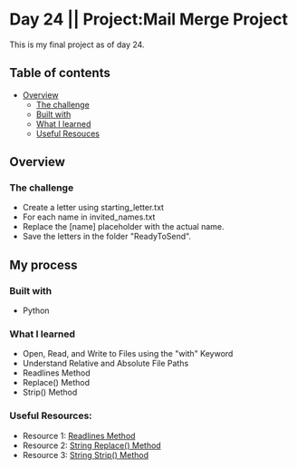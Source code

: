 # Day 24 || Project:Mail Merge Project
This is my final project as of day 24.
## Table of contents

- [Overview](#overview)
  - [The challenge](#the-challenge)
  - [Built with](#built-with)
  - [What I learned](#what-i-learned)
  - [Useful Resouces](#useful-resources)

## Overview

### The challenge

- Create a letter using starting_letter.txt 
- For each name in invited_names.txt
- Replace the [name] placeholder with the actual name.
- Save the letters in the folder "ReadyToSend".


## My process

### Built with

- Python

### What I learned
- Open, Read, and Write to Files using the "with" Keyword
- Understand Relative and Absolute File Paths
- Readlines Method
- Replace() Method
- Strip() Method

### Useful Resources:
- Resource 1: [Readlines Method](https://www.w3schools.com/python/ref_file_readlines.asp)
- Resource 2: [String Replace() Method](https://www.w3schools.com/python/ref_string_replace.asp)
- Resource 3: [String Strip() Method](https://www.w3schools.com/python/ref_string_strip.asp)